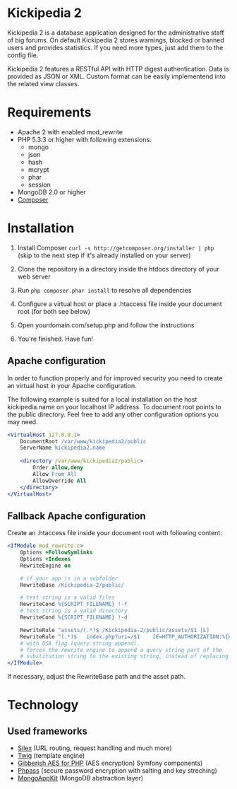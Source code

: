 # Kickipedia 2 #

Kickipedia 2 is a database application designed for the administrative staff of big forums. On default Kickipedia 2 stores warnings, blocked or banned users and provides statistics. If you need more types, just add them to the config file.

Kickipedia 2 features a RESTful API with HTTP digest authentication. Data is provided as JSON or XML. Custom format can be easily implementend into the related view classes.

# Requirements #

- Apache 2 with enabled mod_rewrite
- PHP 5.3.3 or higher with following extensions:
  - mongo
  - json
  - hash
  - mcrypt
  - phar
  - session
- MongoDB 2.0 or higher
- [Composer](http://getcomposer.org/)

# Installation #

1. Install Composer
   `curl -s http://getcomposer.org/installer | php` (skip to the next step if it's already installed on your server)

2. Clone the repository in a directory inside the htdocs directory of your web server

3. Run `php composer.phar install` to resolve all dependencies

4. Configure a virtual host or place a .htaccess file inside your document root (for both see below)

5. Open yourdomain.com/setup.php and follow the instructions

6. You're finished. Have fun!

## Apache configuration ##

In order to function properly and for improved security you need to create an virtual host in your Apache configuration.

The following example is suited for a local installation on the host kickipedia.name on your localhost IP address. To document root points to the public directory. Feel free to add any other configuration options you may need.

```apache
<VirtualHost 127.0.0.1>
    DocumentRoot /var/www/kickipedia2/public
    ServerName kickipedia2.name
    
    <directory /var/www/kickipedia2/public>
        Order allow,deny
        Allow From All
        AllowOverride All
    </directory>
</VirtualHost>
```
## Fallback Apache configuration ##

Create an .htaccess file inside your document root with following content:

```apache
<IfModule mod_rewrite.c>
    Options +FollowSymlinks
    Options +Indexes
    RewriteEngine on

    # if your app is in a subfolder
    RewriteBase /Kickipedia-2/public/

    # test string is a valid files
    RewriteCond %{SCRIPT_FILENAME} !-f
    # test string is a valid directory
    RewriteCond %{SCRIPT_FILENAME} !-d

    RewriteRule ^assets/(.*)$ /Kickipedia-2/public/assets/$1 [L]
    RewriteRule ^(.*)$   index.php?uri=/$1    [E=HTTP_AUTHORIZATION:%{HTTP:Authorization},NC,L,QSA]
    # with QSA flag (query string append),
    # forces the rewrite engine to append a query string part of the
    # substitution string to the existing string, instead of replacing it.
</IfModule>
```
If necessary, adjust the RewriteBase path and the asset path.

# Technology #

## Used frameworks ##

- [Silex](https://github.com/fabpot/Silex) (URL routing, request handling and much more)
- [Twig](https://github.com/fabpot/Twig) (template engine)
- [Gibberish AES for PHP](https://github.com/ivantcholakov/gibberish-aes-php) (AES encryption) Symfony components)
- [Phpass](https://github.com/rchouinard/phpass) (secure password encryption with salting and key streching)
- [MongoAppKit](https://github.com/MadCatme/mongoappkit) (MongoDB abstraction layer)